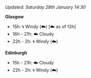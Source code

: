 *Updated: Saturday 28th January 14:30*

**Glasgow**

* 15h: :cyclone: Windy (:cloud:) [:cloud: as of 12h]
* 16h - 21h: :cloud: Cloudy
* 22h - 2h: :cyclone: Windy (:cloud:)

**Edinburgh**

* 15h - 21h: :cloud: Cloudy
* 22h - 2h: :cyclone: Windy (:cloud:)
